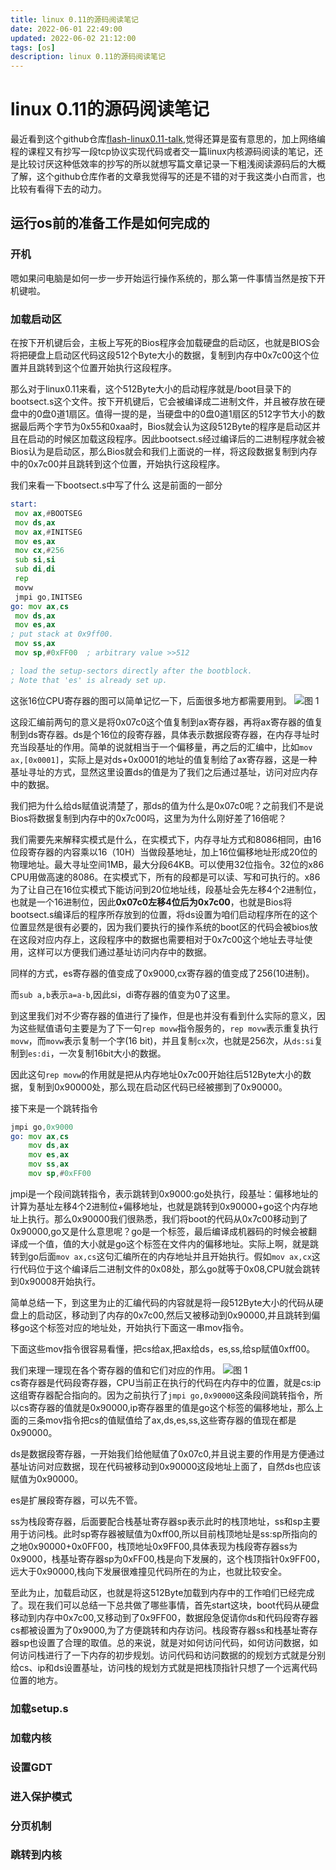 ```yaml
---
title: linux 0.11的源码阅读笔记
date: 2022-06-01 22:49:00
updated: 2022-06-02 21:12:00
tags: [os]
description: linux 0.11的源码阅读笔记
---
```


# linux 0.11的源码阅读笔记

最近看到这个github仓库[flash-linux0.11-talk](https://github.com/sunym1993/flash-linux0.11-talk),觉得还算是蛮有意思的，加上网络编程的课程又有抄写一段tcp协议实现代码或者交一篇linux内核源码阅读的笔记，还是比较讨厌这种低效率的抄写的所以就想写篇文章记录一下粗浅阅读源码后的大概了解，这个github仓库作者的文章我觉得写的还是不错的对于我这类小白而言，也比较有看得下去的动力。

## 运行os前的准备工作是如何完成的

### 开机

嗯如果问电脑是如何一步一步开始运行操作系统的，那么第一件事情当然是按下开机键啦。

### 加载启动区

在按下开机键后会，主板上写死的Bios程序会加载硬盘的启动区，也就是BIOS会将把硬盘上启动区代码这段512个Byte大小的数据，复制到内存中0x7c00这个位置并且跳转到这个位置开始执行这段程序。

那么对于linux0.11来看，这个512Byte大小的启动程序就是/boot目录下的bootsect.s这个文件。按下开机键后，它会被编译成二进制文件，并且被存放在硬盘中的0盘0道1扇区。值得一提的是，当硬盘中的0盘0道1扇区的512字节大小的数据最后两个字节为0x55和0xaa时，Bios就会认为这段512Byte的程序是启动区并且在启动的时候区加载这段程序。因此bootsect.s经过编译后的二进制程序就会被Bios认为是启动区，那么Bios就会和我们上面说的一样，将这段数据复制到内存中的0x7c00并且跳转到这个位置，开始执行这段程序。

我们来看一下bootsect.s中写了什么
这是前面的一部分

```asm
start:
 mov ax,#BOOTSEG
 mov ds,ax
 mov ax,#INITSEG
 mov es,ax
 mov cx,#256
 sub si,si
 sub di,di
 rep
 movw
 jmpi go,INITSEG
go: mov ax,cs
 mov ds,ax
 mov es,ax
; put stack at 0x9ff00.
 mov ss,ax
 mov sp,#0xFF00  ; arbitrary value >>512

; load the setup-sectors directly after the bootblock.
; Note that 'es' is already set up.
```

这张16位CPU寄存器的图可以简单记忆一下，后面很多地方都需要用到。
![图 1](https://s2.loli.net/2022/06/02/x75ioKZgly3VFzE.png)  

这段汇编前两句的意义是将0x07c0这个值复制到ax寄存器，再将ax寄存器的值复制到ds寄存器。ds是个16位的段寄存器，具体表示数据段寄存器，在内存寻址时充当段基址的作用。简单的说就相当于一个偏移量，再之后的汇编中，比如`mov ax,[0x0001]`，实际上是对ds+0x0001的地址的值复制给了ax寄存器，这是一种基址寻址的方式，显然这里设置ds的值是为了我们之后通过基址，访问对应内存中的数据。

我们把为什么给ds赋值说清楚了，那ds的值为什么是0x07c0呢？之前我们不是说Bios将数据复制到内存中的0x7c00吗，这里为为什么刚好差了16倍呢？

我们需要先来解释实模式是什么，在实模式下，内存寻址方式和8086相同，由16位段寄存器的内容乘以16（10H）当做段基地址，加上16位偏移地址形成20位的物理地址。最大寻址空间1MB，最大分段64KB。可以使用32位指令。32位的x86 CPU用做高速的8086。在实模式下，所有的段都是可以读、写和可执行的。x86为了让自己在16位实模式下能访问到20位地址线，段基址会先左移4个2进制位，也就是一个16进制位，因此**0x07c0左移4位后为0x7c00**，也就是Bios将bootsect.s编译后的程序所存放到的位置，将ds设置为咱们启动程序所在的这个位置显然是很有必要的，因为我们要执行的操作系统的boot区的代码会被bios放在这段对应内存上，这段程序中的数据也需要相对于0x7c00这个地址去寻址使用，这样可以方便我们通过基址访问内存中的数据。

同样的方式，es寄存器的值变成了0x9000,cx寄存器的值变成了256(10进制)。

而`sub a,b`表示`a=a-b`,因此si，di寄存器的值变为0了这里。

到这里我们对不少寄存器的值进行了操作，但是也并没有看到什么实际的意义，因为这些赋值语句主要是为了下一句`rep movw`指令服务的，`rep movw`表示重复执行`movw`，而`movw`表示复制一个字(16 bit)，并且复制`cx`次，也就是256次，从`ds:si`复制到`es:di`，一次复制16bit大小的数据。

因此这句`rep movw`的作用就是把从内存地址0x7c00开始往后512Byte大小的数据，复制到0x90000处，那么现在启动区代码已经被挪到了0x90000。

接下来是一个跳转指令

```asm
jmpi go,0x9000
go: mov ax,cs
    mov ds,ax
    mov es,ax
    mov ss,ax
    mov sp,#0xFF00
```

jmpi是一个段间跳转指令，表示跳转到0x9000:go处执行，段基址：偏移地址的计算为基址左移4个2进制位+偏移地址，也就是跳转到0x90000+go这个内存地址上执行。那么0x90000我们很熟悉，我们将boot的代码从0x7c00移动到了0x90000,go又是什么意思呢？go是一个标签，最后编译成机器码的时候会被翻译成一个值，值的大小就是go这个标签在文件内的偏移地址。实际上啊，就是跳转到go后面`mov ax,cs`这句汇编所在的内存地址并且开始执行。假如`mov ax,cx`这行代码位于这个编译后二进制文件的0x08处，那么go就等于0x08,CPU就会跳转到0x90008开始执行。

简单总结一下，到这里为止的汇编代码的内容就是将一段512Byte大小的代码从硬盘上的启动区，移动到了内存的0x7c00,然后又被移动到0x90000,并且跳转到偏移go这个标签对应的地址处，开始执行下面这一串mov指令。

下面这些mov指令很容易看懂，把cs给ax,把ax给ds，es,ss,给sp赋值0xff00。

我们来理一理现在各个寄存器的值和它们对应的作用。
![图 1](https://s2.loli.net/2022/06/02/x75ioKZgly3VFzE.png)  
cs寄存器是代码段寄存器，CPU当前正在执行的代码在内存中的位置，就是cs:ip这组寄存器配合指向的。因为之前执行了`jmpi go,0x90000`这条段间跳转指令，所以cs寄存器的值就是0x90000,ip寄存器里的值是go这个标签的偏移地址，那么上面的三条mov指令把cs的值赋值给了ax,ds,es,ss,这些寄存器的值现在都是0x90000。

ds是数据段寄存器，一开始我们给他赋值了0x07c0,并且说主要的作用是方便通过基址访问对应数据，现在代码被移动到0x90000这段地址上面了，自然ds也应该赋值为0x90000。

es是扩展段寄存器，可以先不管。

ss为栈段寄存器，后面要配合栈基址寄存器sp表示此时的栈顶地址，ss和sp主要用于访问栈。此时sp寄存器被赋值为0xff00,所以目前栈顶地址是ss:sp所指向的之地0x90000+0x0FF00，栈顶地址0x9FF00,具体表现为栈段寄存器ss为0x9000，栈基址寄存器sp为0xFF00,栈是向下发展的，这个栈顶指针0x9FF00，远大于0x90000,栈向下发展很难撞见代码所在的为止，也就比较安全。

至此为止，加载启动区，也就是将这512Byte加载到内存中的工作咱们已经完成了。现在我们可以总结一下总共做了哪些事情，首先start这块，boot代码从硬盘移动到内存中0x7c00,又移动到了0x9FF00，数据段急促请你ds和代码段寄存器cs都被设置为了0x9000,为了方便跳转和内存访问。栈段寄存器ss和栈基址寄存器sp也设置了合理的取值。总的来说，就是对如何访问代码，如何访问数据，如何访问栈进行了一下内存的初步规划。访问代码和访问数据的的规划方式就是分别给cs、ip和ds设置基址，访问栈的规划方式就是把栈顶指针只想了一个远离代码位置的地方。

### 加载setup.s

### 加载内核

### 设置GDT

### 进入保护模式

### 分页机制

### 跳转到内核
